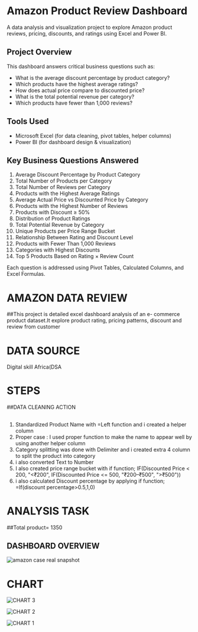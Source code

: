 #  Amazon Product Review Dashboard

A data analysis and visualization project to explore Amazon product reviews, pricing, discounts, and ratings using Excel and Power BI.

##  Project Overview

This dashboard answers critical business questions such as:
- What is the average discount percentage by product category?
- Which products have the highest average ratings?
- How does actual price compare to discounted price?
- What is the total potential revenue per category?
- Which products have fewer than 1,000 reviews?

##  Tools Used

- Microsoft Excel (for data cleaning, pivot tables, helper columns)
- Power BI (for dashboard design & visualization)


##  Key Business Questions Answered

1. Average Discount Percentage by Product Category  
2. Total Number of Products per Category  
3. Total Number of Reviews per Category  
4. Products with the Highest Average Ratings  
5. Average Actual Price vs Discounted Price by Category  
6. Products with the Highest Number of Reviews  
7. Products with Discount ≥ 50%  
8. Distribution of Product Ratings  
9. Total Potential Revenue by Category  
10. Unique Products per Price Range Bucket  
11. Relationship Between Rating and Discount Level  
12. Products with Fewer Than 1,000 Reviews  
13. Categories with Highest Discounts  
14. Top 5 Products Based on Rating × Review Count

Each question is addressed using Pivot Tables, Calculated Columns, and Excel Formulas.


# AMAZON DATA REVIEW
##This project is detailed excel dashboard analysis of an e- commerce product dataset.It explore product rating, pricing patterns, discount and review from customer
# DATA SOURCE
Digital skill Africa(DSA
# STEPS
##DATA CLEANING ACTION
##
1. Standardized Product Name with =Left function and i created a helper column
2. Proper case : I used proper function to make the name to appear well by using another helper column
3. Category splitting was done with Delimiter and i created extra 4 column to split the product into category
4. i also converted Text to Number
5. I also created price range bucket
with if function; IF(Discounted Price < 200, "<₹200",
   IF(Discounted Price <= 500, "₹200–₹500", ">₹500"))
6. i also calculated Discount percentage by applying if function; =If(discount percentage>0.5,1,0)
# ANALYSIS TASK
##Total product= 1350
## DASHBOARD OVERVIEW

![amazon case real  snapshot](https://github.com/user-attachments/assets/76114aa7-374b-4931-9c20-8e3a4408c87f)
# CHART

![CHART 3](https://github.com/user-attachments/assets/fdda82b3-cec6-4dcb-9edd-c40e60f304b1)

![CHART 2](https://github.com/user-attachments/assets/42312a47-105a-45a6-b578-510c92fe0a7b)

![CHART 1](https://github.com/user-attachments/assets/eab49d7c-60a0-43de-9a50-9d09363dee70)
